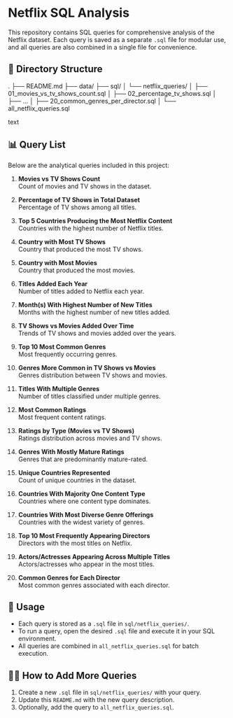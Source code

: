 # Netflix SQL Analysis

This repository contains SQL queries for comprehensive analysis of the Netflix dataset. Each query is saved as a separate `.sql` file for modular use, and all queries are also combined in a single file for convenience.

## 📂 Directory Structure

.
├── README.md
├── data/
├── sql/
│ └── netflix_queries/
│ ├── 01_movies_vs_tv_shows_count.sql
│ ├── 02_percentage_tv_shows.sql
│ ├── ...
│ ├── 20_common_genres_per_director.sql
│ └── all_netflix_queries.sql

text

## 📊 Query List

Below are the analytical queries included in this project:

1. **Movies vs TV Shows Count**  
   Count of movies and TV shows in the dataset.

2. **Percentage of TV Shows in Total Dataset**  
   Percentage of TV shows among all titles.

3. **Top 5 Countries Producing the Most Netflix Content**  
   Countries with the highest number of Netflix titles.

4. **Country with Most TV Shows**  
   Country that produced the most TV shows.

5. **Country with Most Movies**  
   Country that produced the most movies.

6. **Titles Added Each Year**  
   Number of titles added to Netflix each year.

7. **Month(s) With Highest Number of New Titles**  
   Months with the highest number of new titles added.

8. **TV Shows vs Movies Added Over Time**  
   Trends of TV shows and movies added over the years.

9. **Top 10 Most Common Genres**  
   Most frequently occurring genres.

10. **Genres More Common in TV Shows vs Movies**  
    Genres distribution between TV shows and movies.

11. **Titles With Multiple Genres**  
    Number of titles classified under multiple genres.

12. **Most Common Ratings**  
    Most frequent content ratings.

13. **Ratings by Type (Movies vs TV Shows)**  
    Ratings distribution across movies and TV shows.

14. **Genres With Mostly Mature Ratings**  
    Genres that are predominantly mature-rated.

15. **Unique Countries Represented**  
    Count of unique countries in the dataset.

16. **Countries With Majority One Content Type**  
    Countries where one content type dominates.

17. **Countries With Most Diverse Genre Offerings**  
    Countries with the widest variety of genres.

18. **Top 10 Most Frequently Appearing Directors**  
    Directors with the most titles on Netflix.

19. **Actors/Actresses Appearing Across Multiple Titles**  
    Actors/actresses who appear in the most titles.

20. **Common Genres for Each Director**  
    Most common genres associated with each director.

## 📁 Usage

- Each query is stored as a `.sql` file in `sql/netflix_queries/`.
- To run a query, open the desired `.sql` file and execute it in your SQL environment.
- All queries are combined in `all_netflix_queries.sql` for batch execution.

## 🧑‍💻 How to Add More Queries

1. Create a new `.sql` file in `sql/netflix_queries/` with your query.
2. Update this `README.md` with the new query description.
3. Optionally, add the query to `all_netflix_queries.sql`.

